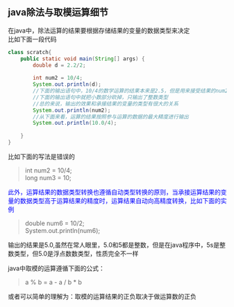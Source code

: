 ## java除法与取模运算细节

在java中，除法运算的结果要根据存储结果的变量的数据类型来决定  
比如下面一段代码

```java
class scratch{
    public static void main(String[] args) {
        double d = 2.2/2;
        
        int num2 = 10/4;
        System.out.println(d);
        //下面的输出语句中，10/4的数学运算的结果本来是2.5，但是用来接受结果的num2这个变量是int类型的，所以
        //下面的输出语句中就把小数部分砍掉，只输出了整数类型
        //总的来说，输出的效果和承接结果的变量的类型有很大的关系
        System.out.println(num2);
        //从下面来看，运算的结果按照参与运算的数据的最大精度进行输出
        System.out.println(10.0/4);
        
    }
}
```

比如下面的写法是错误的  
>int num2 = 10/4;  
> long num3 = 10;

 <div style="color: blue"> 此外，运算结果的数据类型转换也遵循自动类型转换的原则，当承接运算结果的变量的数据类型高于运算结果的精度时，运算结果自动向高精度转换，比如下面的实例</div>

>double num6 = 10/2;  
> System.out.println(num6);

输出的结果是5.0,虽然在常人眼里，5.0和5都是整数，但是在java程序中，5s是整数类型，但5.0是浮点数数类型，性质完全不一样

java中取模的运算遵循下面的公式：
>a % b = a - a / b * b  

或者可以简单的理解为：取模的运算结果的正负取决于做运算数的正负